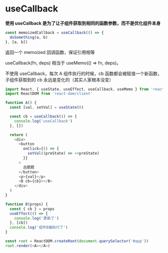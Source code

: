 # useCallback

**使用 useCallback 是为了让子组件获取到相同的函数参数，而不是优化组件本身**

```js
const memoizedCallback = useCallback(() => {
  doSomething(a, b)
}, [a, b])
```

返回一个 memoized 回调函数，保证引用相等

useCallback(fn, deps) 相当于 useMemo(() => fn, deps)。

不使用 useCallback，每次 A 组件执行的时候，cb 函数都会被赋值一个新函数，子组件获取到的 cb 永远是变化的（其实人家根本没变）

```js
import React, { useState, useEffect, useCallback, useMemo } from 'react'
import ReactDOM from 'react-dom/client'

function A() {
  const [val, setVal] = useState(0)

  const cb = useCallback(() => {
    console.log('useCallback')
  }, [])

  return (
    <div>
      <button
        onClick={() => {
          setVal((preState) => ++preState)
        }}
      >
        吕肥肥
      </button>
      <p>{val}</p>
      <B cb={cb}></B>
    </div>
  )
}

function B(props) {
  const { cb } = props
  useEffect(() => {
    console.log('更新了')
  }, [cb])
  console.log('组件B被执行了')
}

const root = ReactDOM.createRoot(document.querySelector('#app'))
root.render(<A></A>)
```
